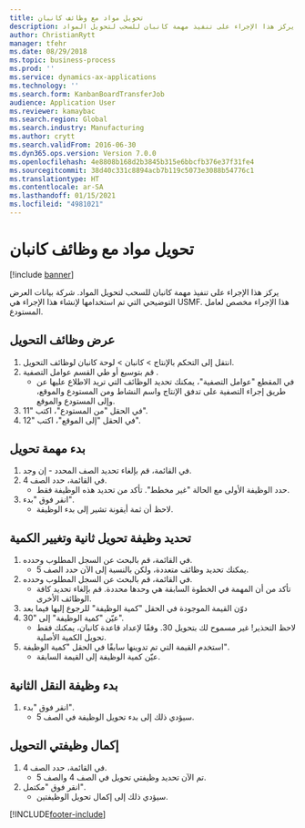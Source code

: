 ```yaml
---
title: تحويل مواد مع وظائف كانبان
description: يركز هذا الإجراء على تنفيذ مهمة كانبان للسحب لتحويل المواد.
author: ChristianRytt
manager: tfehr
ms.date: 08/29/2018
ms.topic: business-process
ms.prod: ''
ms.service: dynamics-ax-applications
ms.technology: ''
ms.search.form: KanbanBoardTransferJob
audience: Application User
ms.reviewer: kamaybac
ms.search.region: Global
ms.search.industry: Manufacturing
ms.author: crytt
ms.search.validFrom: 2016-06-30
ms.dyn365.ops.version: Version 7.0.0
ms.openlocfilehash: 4e8808b168d2b3845b315e6bbcfb376e37f31fe4
ms.sourcegitcommit: 38d40c331c8894acb7b119c5073e3088b54776c1
ms.translationtype: HT
ms.contentlocale: ar-SA
ms.lasthandoff: 01/15/2021
ms.locfileid: "4981021"
---
```

# <a name="transfer-materials-with-kanban-jobs"></a>تحويل مواد مع وظائف كانبان

[!include [banner](../../includes/banner.md)]

يركز هذا الإجراء على تنفيذ مهمة كانبان للسحب لتحويل المواد. شركة بيانات العرض التوضيحي التي تم استخدامها لإنشاء هذا الإجراء هي USMF. هذا الإجراء مخصص لعامل المستودع.


## <a name="display-transfer-jobs"></a>عرض وظائف التحويل
1. انتقل إلى التحكم بالإنتاج > كانبان > لوحة كانبان لوظائف التحويل.
2. قم بتوسيع أو طي القسم عوامل التصفية .
    * في المقطع "عوامل التصفية"، يمكنك تحديد الوظائف التي تريد الاطلاع عليها عن طريق إجراء التصفية على تدفق الإنتاج واسم النشاط ومن المستودع والموقع، وإلى المستودع والموقع.  
3. في الحقل "من المستودع"، اكتب "11".
4. في الحقل "إلى الموقع"، اكتب "12".

## <a name="start-a-transfer-job"></a>بدء مهمة تحويل
1. في القائمة، قم بإلغاء تحديد الصف المحدد - إن وجد.
2. في القائمة، حدد الصف 4.
    * حدد الوظيفة الأولى مع الحالة "غير مخطط". تأكد من تحديد هذه الوظيفة فقط.  
3. انقر فوق "بدء".
    * لاحظ أن ثمة أيقونة تشير إلى بدء الوظيفة.  

## <a name="select-a-second-transfer-job-and-change-quantity"></a>تحديد وظيفة تحويل ثانية وتغيير الكمية
1. في القائمة، قم بالبحث عن السجل المطلوب وحدده.
    * يمكنك تحديد وظائف متعددة، ولكن بالنسبة إلى الآن حدد الصف 5.  
2. في القائمة، قم بالبحث عن السجل المطلوب وحدده.
    * تأكد من أن المهمة في الخطوة السابقة هي وحدها محددة. قم بإلغاء تحديد كافة الوظائف الأخرى.  
3. دوّن القيمة الموجودة في الحقل "كمية الوظيفة‬" للرجوع إليها فيما بعد
4. عيّن "كمية الوظيفة" إلى "30".
    * لاحظ التحذير! غير مسموح لك بتحويل 30. وفقًا لإعداد قاعدة كانبان، يمكنك فقط تحويل الكمية الأصلية.  
5. استخدم القيمة التي تم تدوينها سابقًا في الحقل "كمية الوظيفة".
    * عيّن كمية الوظيفة إلى القيمة السابقة.  

## <a name="start-the-second-transfer-job"></a>بدء وظيفة النقل الثانية
1. انقر فوق "بدء".
    * سيؤدي ذلك إلى بدء تحويل الوظيفة في الصف 5.  

## <a name="complete-both-transfer-jobs"></a>إكمال وظيفتي التحويل
1. في القائمة، حدد الصف 4.
    * تم الآن تحديد وظيفتي تحويل في الصف 4 والصف 5.  
2. انقر فوق "مكتمل".
    * سيؤدي ذلك إلى إكمال تحويل الوظيفتين.  



[!INCLUDE[footer-include](../../../includes/footer-banner.md)]